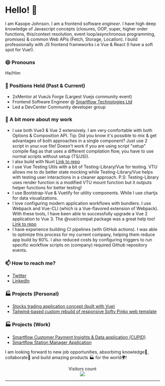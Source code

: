 # Hello! 👋

I am Kasope Johnson. I am a frontend software _engineer_. I have high deep knowledge of Javascript concepts (closures, OOP, super, higher order functions, this/context resolution, event loop/asynchronous programming, promises) & common Web APIs (Fetch, Storage, Location). I build professionally with JS frontend frameworks i.e Vue & React (I have a soft spot for Vue!).

### 😄 Pronouns
He/Him

### 🌱 Positions Held (Past & Current)

- 2xMentor at VueJs Forge (Largest Vuejs community event)
- Frontend Software Engineer @ [Smartflow Technologies Ltd](https://github.com/smartflowtech-ssbu/) 
- Led a DevCenter Community developer group

### 🌱 A bit more about my work

- I use both Vue3 & Vue 2 extensively. I am very comfortable with both Options & Composition API. Tip: Did you know it's possible to mix & get advantages of both approaches in a single component? Just use 2 script in your.vue file! Doesn't work if you are using script "setup" compile flag as that uses a different compilation flow, you have to use normal scripts without setup (TS/JS)).
- I also build with Nuxt [Link to repo](https://github.com/Kasopej/Nuxt-Ecommerce)
- I use Vue Testing Utils with a bit of Testing-Library/Vue for testing. VTU allows me to do better state mocking while Testing-Library/Vue helps with testing user interactions in a cleaner approach. P.S: Testing-Library uses render function is a modified VTU mount function but it outputs helper functions for better testing!
- I use Bootstrap-Vue & Vuetify for utility components. While I use chartjs for data visualizations.
- I love configuring modern application workflows with bundlers. I use Webpack and Vue-CLI (which is a Vue-flavored extension of Webpack). With these tools, I have been able to successfully upgrade a Vue 2 application to Vue 3. The @vue/compat package was a great help too! [Link to repo](https://github.com/Kasopej/Vue-Organizer-App---Clone)
- I have experience building CI pipelines (with GitHub actions). I was able to optimize this process for my current company, helping them reduce app build by 60%. I also reduced costs by configuring triggers to run specific workflow scripts on (company) required Github repository events.


### 📫 How to reach me?
- [Twitter](https://twitter.com/strongunsullied) 
- [LinkedIn](https://www.linkedin.com/in/kasopejohnson) 

### 🏭 Projects (Personal)
- [Stocks trading application concept (built with Vue)](https://vuejs-stocks.netlify.app/) 
- [Tailwind-based custom rebuild of responsive Softy Pinko web template](https://tailwind-pink-theme.netlify.app/)

### 🏭 Projects (Work)
- [Smartflow Customer Payment Insights & Data application (CUPID)]([https://www.cupid.smartflowtech.com/) 
- [Smartflow Station Manager Application](https://stationmanager.smartflowtech.com/)


I am looking forward to new job opportunities, absorbimg knowledge🧠, collaborate🤝 and build amazing products 🏭 for the world🌍!


<p align="center"> 
  Visitors count<br>
  <img src="https://profile-counter.glitch.me/kasopej/count.svg" />
</p>


***
<!---
Kasopej/Kasopej is a ✨ special ✨ repository because its `README.md` (this file) appears on your GitHub profile.
You can click the Preview link to take a look at your changes.
--->
